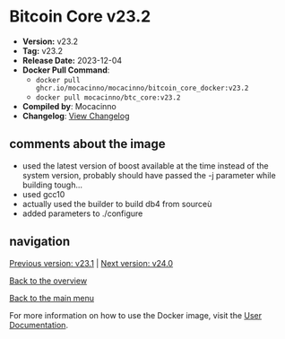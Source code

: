 # Bitcoin Core v23.2

- **Version:** v23.2
- **Tag:** v23.2
- **Release Date:** 2023-12-04
- **Docker Pull Command**:
  - `docker pull ghcr.io/mocacinno/mocacinno/bitcoin_core_docker:v23.2`
  - `docker pull mocacinno/btc_core:v23.2`
- **Compiled by**: Mocacinno
- **Changelog**: [View Changelog](https://github.com/bitcoin/bitcoin/blob/v23.2/doc/release-notes.md)

## comments about the image

- used the latest version of boost available at the time instead of the system version, probably should have passed the -j parameter while building tough...
- used gcc10
- actually used the builder to build db4 from sourceù
- added parameters to ./configure

## navigation

[Previous version: v23.1](./v23.1.md) | [Next version: v24.0](./v24.0.md)

[Back to the overview](./Readme.md)

[Back to the main menu](../Readme.md)

For more information on how to use the Docker image, visit the [User Documentation](../userdocs/Readme.md).

<!-- Google tag (gtag.js) -->
<script async src="https://www.googletagmanager.com/gtag/js?id=G-BPC6NC6FF9"></script>
<script>
  window.dataLayer = window.dataLayer || [];
  function gtag(){dataLayer.push(arguments);}
  gtag('js', new Date());

  gtag('config', 'G-BPC6NC6FF9');
</script>
